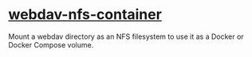 # [webdav-nfs-container](https://github.com/nedix/webdav-nfs-container)

Mount a webdav directory as an NFS filesystem to use it as a Docker or Docker Compose volume.
